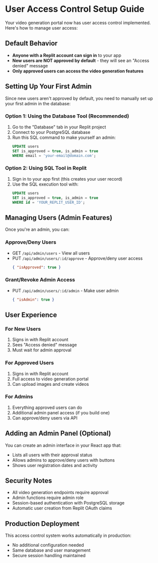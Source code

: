 # User Access Control Setup Guide

Your video generation portal now has user access control implemented. Here's how to manage user access:

## Default Behavior

- **Anyone with a Replit account can sign in** to your app
- **New users are NOT approved by default** - they will see an "Access denied" message
- **Only approved users can access the video generation features**

## Setting Up Your First Admin

Since new users aren't approved by default, you need to manually set up your first admin in the database:

### Option 1: Using the Database Tool (Recommended)
1. Go to the "Database" tab in your Replit project
2. Connect to your PostgreSQL database
3. Run this SQL command to make yourself an admin:
   ```sql
   UPDATE users 
   SET is_approved = true, is_admin = true 
   WHERE email = 'your-email@domain.com';
   ```

### Option 2: Using SQL Tool in Replit
1. Sign in to your app first (this creates your user record)
2. Use the SQL execution tool with:
   ```sql
   UPDATE users 
   SET is_approved = true, is_admin = true 
   WHERE id = 'YOUR_REPLIT_USER_ID';
   ```

## Managing Users (Admin Features)

Once you're an admin, you can:

### Approve/Deny Users
- GET `/api/admin/users` - View all users
- PUT `/api/admin/users/:id/approve` - Approve/deny user access
  ```json
  { "isApproved": true }
  ```

### Grant/Revoke Admin Access
- PUT `/api/admin/users/:id/admin` - Make user admin
  ```json
  { "isAdmin": true }
  ```

## User Experience

### For New Users
1. Signs in with Replit account
2. Sees "Access denied" message
3. Must wait for admin approval

### For Approved Users
1. Signs in with Replit account
2. Full access to video generation portal
3. Can upload images and create videos

### For Admins
1. Everything approved users can do
2. Additional admin panel access (if you build one)
3. Can approve/deny users via API

## Adding an Admin Panel (Optional)

You can create an admin interface in your React app that:
- Lists all users with their approval status
- Allows admins to approve/deny users with buttons
- Shows user registration dates and activity

## Security Notes

- All video generation endpoints require approval
- Admin functions require admin role
- Session-based authentication with PostgreSQL storage
- Automatic user creation from Replit OAuth claims

## Production Deployment

This access control system works automatically in production:
- No additional configuration needed
- Same database and user management
- Secure session handling maintained